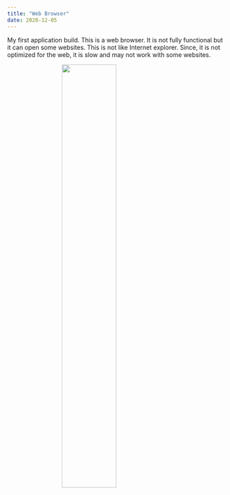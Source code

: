 ```yaml
---
title: "Web Browser"
date: 2020-12-05
---
```

My first application build. This is a web browser. It is not fully functional but it can open some websites. This is not like Internet explorer. Since, it is not optimized for the web, it is slow and may not work with some websites.

<style>
  .center {
  display: block;
  margin-left: auto;
  margin-right: auto;
  width: 50%;
}
  </style>

<img src="https://www.pixelmatortemplates.com/wp-content/uploads/2014/03/download-button-new.png" class="center">
<a href="https://onedrive.live.com/download?cid=9A68645C83753C3B&resid=9A68645C83753C3B%21890&authkey=AMDb_8-7RfAnBxw">
